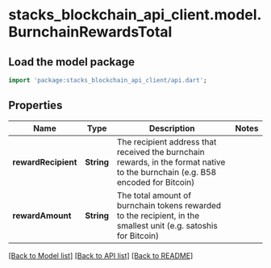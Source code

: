 # stacks_blockchain_api_client.model.BurnchainRewardsTotal

## Load the model package
```dart
import 'package:stacks_blockchain_api_client/api.dart';
```

## Properties
Name | Type | Description | Notes
------------ | ------------- | ------------- | -------------
**rewardRecipient** | **String** | The recipient address that received the burnchain rewards, in the format native to the burnchain (e.g. B58 encoded for Bitcoin) | 
**rewardAmount** | **String** | The total amount of burnchain tokens rewarded to the recipient, in the smallest unit (e.g. satoshis for Bitcoin) | 

[[Back to Model list]](../README.md#documentation-for-models) [[Back to API list]](../README.md#documentation-for-api-endpoints) [[Back to README]](../README.md)



